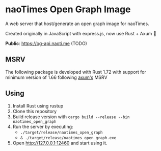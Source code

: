# naoTimes Open Graph Image

A web server that host/generate an open graph image for naoTimes.

Created originally in JavaScript with express.js, now use Rust + Axum 🚀

**Public**: https://og-api.naoti.me (TODO)

## MSRV
The following package is developed with Rust 1.72 with support for minimum version of 1.66 following [axum's](https://github.com/tokio-rs/axum) MSRV

## Using
1. Install Rust using rustup
2. Clone this repository
3. Build release version with `cargo build --release --bin naotimes_open_graph`
4. Run the server by executing:
   - `./target/release/naotimes_open_graph`
   - `& ./target/release/naotimes_open_graph.exe`
5. Open http://127.0.0.1:12460 and start using it.
